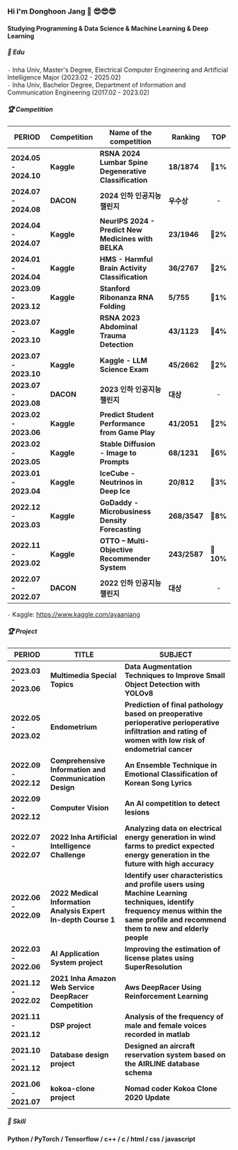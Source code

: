 ### Hi I'm Donghoon Jang 👋 😎😎😎
#### Studying Programming & Data Science & Machine Learning & Deep Learning   

##### 📘 ️Edu 
`-` Inha Univ, Master's Degree, Electrical Computer Engineering and Artificial Intelligence Major (2023.02 - 2025.02)  
`-` Inha Univ, Bachelor Degree, Department of Information and Communication Engineering (2017.02 - 2023.02)  

##### 🏆 Competition
| PERIOD | Competition | Name of the competition | Ranking | TOP |
| ------ | ------ | ------ | ------ | ------ |
| **2024.05 - 2024.10** | **Kaggle** | **RSNA 2024 Lumbar Spine Degenerative Classification** | **18/1874** | **🥇1%** |
| **2024.07 - 2024.08** | **DACON** | **2024 인하 인공지능 챌린지** | **우수상** | <div align="center">-</div> |
| **2024.04 - 2024.07** | **Kaggle** | **NeurIPS 2024 - Predict New Medicines with BELKA** | **23/1946** | **🥈2%** |
| **2024.01 - 2024.04** | **Kaggle** | **HMS - Harmful Brain Activity Classification** | **36/2767** | **🥈2%** |
| **2023.09 - 2023.12** | **Kaggle** | **Stanford Ribonanza RNA Folding** | **5/755** | **🥇1%** |
| **2023.07 - 2023.10** | **Kaggle** | **RSNA 2023 Abdominal Trauma Detection** | **43/1123** | **🥈4%** |
| **2023.07 - 2023.10** | **Kaggle** | **Kaggle - LLM Science Exam** | **45/2662** | **🥈2%** |
| **2023.07 - 2023.08** | **DACON** | **2023 인하 인공지능 챌린지** | **대상** | <div align="center">-</div> |
| **2023.02 - 2023.06** | **Kaggle** | **Predict Student Performance from Game Play** | **41/2051** | **🥈2%** |
| **2023.02 - 2023.05** | **Kaggle** | **Stable Diffusion - Image to Prompts** | **68/1231** | **🥉6%** |
| **2023.01 - 2023.04** | **Kaggle** | **IceCube - Neutrinos in Deep Ice** | **20/812** | **🥈3%** |
| **2022.12 - 2023.03** | **Kaggle** | **GoDaddy - Microbusiness Density Forecasting** | **268/3547** | **🥉8%** |
| **2022.11 - 2023.02** | **Kaggle** | **OTTO – Multi-Objective Recommender System** | **243/2587** | **🥉10%** |
| **2022.07 - 2022.07** | **DACON** | **2022 인하 인공지능 챌린지** | **대상** | <div align="center">-</div> |

`-` Kaggle: https://www.kaggle.com/ayaanjang <br>


##### 🏆 Project  

| PERIOD | TITLE | SUBJECT |
| ------ | ------ | ------ |
| **2023.03 - 2023.06** | **Multimedia Special Topics** | **Data Augmentation Techniques to Improve Small Object Detection with YOLOv8** |
| **2022.05 - 2023.02** | **Endometrium** | **Prediction of final pathology based on preoperative perioperative perioperative infiltration and rating of women with low risk of endometrial cancer** |
| **2022.09 - 2022.12** | **Comprehensive Information and Communication Design** | **An Ensemble Technique in Emotional Classification of Korean Song Lyrics** |
| **2022.09 - 2022.12** | **Computer Vision** | **An AI competition to detect lesions** 
| **2022.07 - 2022.07** | **2022 Inha Artificial Intelligence Challenge** | **Analyzing data on electrical energy generation in wind farms to predict expected energy generation in the future with high accuracy** |
| **2022.06 - 2022.09** | **2022 Medical Information Analysis Expert In-depth Course 1** | **Identify user characteristics and profile users using Machine Learning techniques, identify frequency menus within the same profile and recommend them to new and elderly people** |
| **2022.03 - 2022.06** | **AI Application System project** | **Improving the estimation of license plates using SuperResolution** |
| **2021.12 - 2022.02** | **2021 Inha Amazon Web Service DeepRacer Competition** | **Aws DeepRacer Using Reinforcement Learning** |
| **2021.11 - 2021.12** | **DSP project** | **Analysis of the frequency of male and female voices recorded in matlab** |
| **2021.10 - 2021.12** | **Database design project** | **Designed an aircraft reservation system based on the AIRLINE database schema** |
| **2021.06 - 2021.07** | **kokoa-clone project** | **Nomad coder Kokoa Clone 2020 Update** |

##### 🧩 Skill  

**Python / PyTorch / Tensorflow / c++ / c / html / css / javascript**    
